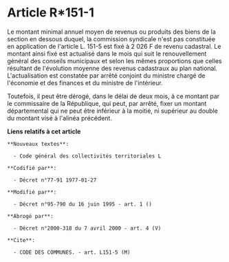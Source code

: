 # Article R*151-1

Le montant minimal annuel moyen de revenus ou produits des biens de la section en dessous duquel, la commission syndicale
n'est pas constituée en application de l'article L. 151-5 est fixé à 2 026 F de revenu cadastral. Le montant ainsi fixé est
actualisé dans le mois qui suit le renouvellement général des conseils municipaux et selon les mêmes proportions que celles
résultant de l'évolution moyenne des revenus cadastraux au plan national. L'actualisation est constatée par arrêté conjoint
du ministre chargé de l'économie et des finances et du ministre de l'intérieur.

Toutefois, il peut être dérogé, dans le délai de deux mois, à ce montant par le commissaire de la République, qui peut, par
arrêté, fixer un montant départemental qui ne peut être inférieur à la moitié, ni supérieur au double du montant visé à
l'alinéa précédent.

**Liens relatifs à cet article**

	**Nouveaux textes**:

	  - Code général des collectivités territoriales L

	**Codifié par**:

	  - Décret n°77-91 1977-01-27

	**Modifié par**:

	  - Décret n°95-790 du 16 juin 1995 - art. 1 ()

	**Abrogé par**:

	  - Décret n°2000-318 du 7 avril 2000 - art. 4 (V)

	**Cite**:

	  - CODE DES COMMUNES. - art. L151-5 (M)
